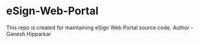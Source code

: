 # eSign-Web-Portal
This repo is created for maintaining eSign Web Portal source code.
Author - Ganesh Hipparkar
